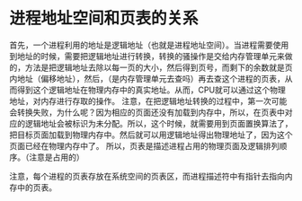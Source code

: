 # 进程地址空间和页表的关系

首先，一个进程利用的地址是逻辑地址（也就是进程地址空间）。当进程需要使用到地址的时候，需要把逻辑地址进行转换，转换的骚操作是交给内存管理单元来做的，方法是把逻辑地址去除以每一页的大小，然后得到页号，而剩下的余数就是页内地址（偏移地址），然后，（是内存管理单元去查吗）再去查这个进程的页表，从而得到这个逻辑地址在物理内存中的真实地址。从而，CPU就可以通过这个物理地址，对内存进行存取的操作。
注意，在把逻辑地址转换的过程中，第一次可能会转换失败，为什么呢？因为相应的页面还没有加载到内存中，所以，在页表中对应的逻辑地址会被标识为未分配。所以，这个时候，就需要用到页面置换算法了，把目标页面加载到物理内存中。然后就可以用逻辑地址得出物理地址了，因为这个页面已经在物理内存中了。
所以，页表是描述进程占用的物理页面及逻辑排列顺序。（注意是占用的）

注意，每个进程的页表存放在系统空间的页表区，而进程描述符中有指针去指向内存中的页表。

